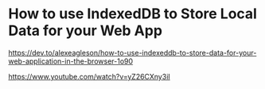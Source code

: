 # How to use IndexedDB to Store Local Data for your Web App
https://dev.to/alexeagleson/how-to-use-indexeddb-to-store-data-for-your-web-application-in-the-browser-1o90

https://www.youtube.com/watch?v=yZ26CXny3iI